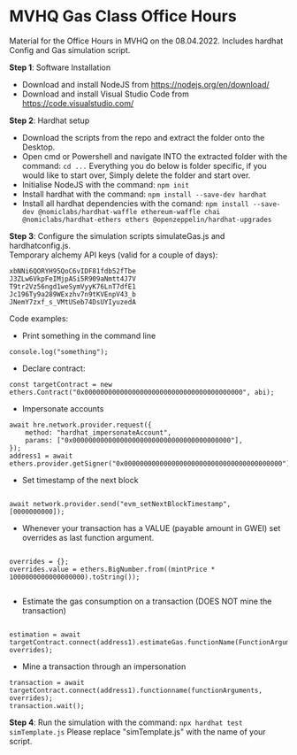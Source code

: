 # MVHQ Gas Class Office Hours 
Material for the Office Hours in MVHQ on the 08.04.2022. Includes hardhat Config and Gas simulation script.

**Step 1**: Software Installation
- Download and install NodeJS from https://nodejs.org/en/download/
- Download and install Visual Studio Code from https://code.visualstudio.com/


**Step 2**: Hardhat setup
- Download the scripts from the repo and extract the folder onto the Desktop.
- Open cmd or Powershell and navigate INTO the extracted folder with the command:
        ```cd ...```
        Everything you do below is folder specific, if you would like to start over, 
        Simply delete the folder and start over.
- Initialise NodeJS with the command:
        ```npm init```
- Install hardhat with the command:
        ```npm install --save-dev hardhat```
- Install all hardhat dependencies with the comand:
        ```npm install --save-dev @nomiclabs/hardhat-waffle ethereum-waffle chai @nomiclabs/hardhat-ethers ethers @openzeppelin/hardhat-upgrades```
    
**Step 3**: Configure the simulation scripts simulateGas.js and hardhatconfig.js.   
Temporary alchemy API keys (valid for a couple of days):   
```
xbNNi6QORYH95QoC6vIDF81fdb52fTbe    
J3ZLw6VkpFeIMjpASi5R909aNmtt4J7V
T9tr2Vz56ngd1weSymVyyK76LnT7dfE1
Jc196Ty9a289WExzhv7n9tKVEnpV43_b
JNemY7zxf_s_VMtUSeb74DsUYIyuzedA
```
Code examples:   


- Print something in the command line

```
console.log("something");

```

- Declare contract:

```
const targetContract = new ethers.Contract("0x0000000000000000000000000000000000000000", abi);
```

- Impersonate accounts

```
await hre.network.provider.request({
    method: "hardhat_impersonateAccount",
    params: ["0x0000000000000000000000000000000000000000"],
});
address1 = await ethers.provider.getSigner("0x0000000000000000000000000000000000000000");
```

- Set timestamp of the next block

```

await network.provider.send("evm_setNextBlockTimestamp", [0000000000]);

```
- Whenever your transaction has a VALUE (payable amount in GWEI) set overrides as last function argument.


```

overrides = {};
overrides.value = ethers.BigNumber.from((mintPrice * 1000000000000000000).toString());


```

- Estimate the gas consumption on a transaction (DOES NOT mine the transaction)

```

estimation = await targetContract.connect(address1).estimateGas.functionName(FunctionArguments, overrides);

```


- Mine a transaction through an impersonation

```
transaction = await targetContract.connect(address1).functionname(functionArguments, overrides);
transaction.wait();

```


**Step 4**: Run the simulation with the command:
        ```npx hardhat test simTemplate.js```
Please replace "simTemplate.js" with the name of your script.
